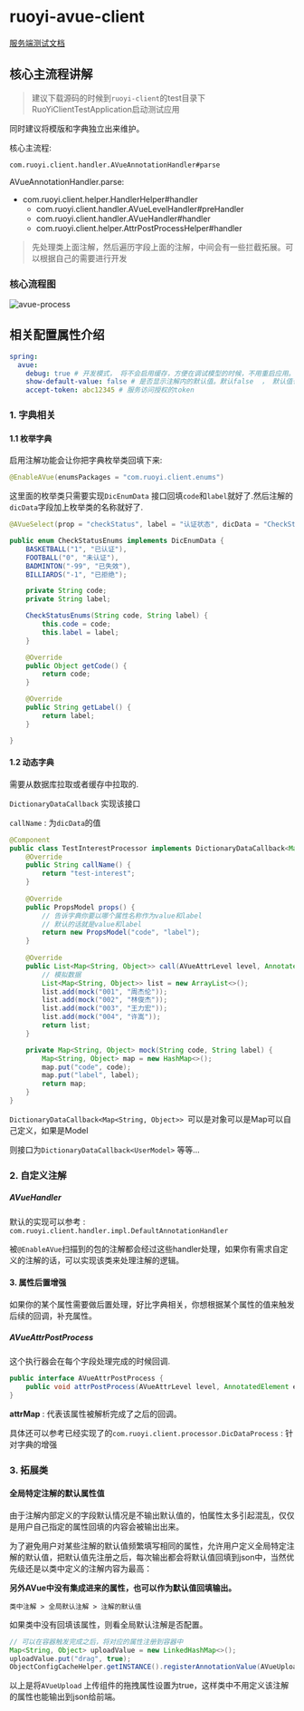 # ruoyi-avue-client

[服务端测试文档](./src/test/README.md)

## 核心主流程讲解  

>  建议下载源码的时候到`ruoyi-client`的test目录下RuoYiClientTestApplication启动测试应用

同时建议将模版和字典独立出来维护。

核心主流程:

`com.ruoyi.client.handler.AVueAnnotationHandler#parse`

AVueAnnotationHandler.parse:

- com.ruoyi.client.helper.HandlerHelper#handler
  - com.ruoyi.client.handler.AVueLevelHandler#preHandler
  - com.ruoyi.client.handler.AVueHandler#handler
  - com.ruoyi.client.helper.AttrPostProcessHelper#handler 

>  先处理类上面注解，然后遍历字段上面的注解，中间会有一些拦截拓展。可以根据自己的需要进行开发



### 核心流程图

![avue-process](https://gitee.com/liukaixiong/drawing-bed/raw/master/image/avue-process.png)

## 相关配置属性介绍

```yaml
spring:
  avue:
    debug: true # 开发模式， 将不会启用缓存，方便在调试模型的时候，不用重启应用。IDEA->菜单栏->Build -> builder项目就好了, 默认fasle
    show-default-value: false # 是否显示注解内的默认值。默认false  ， 默认值也会展示
    accept-token: abc12345 # 服务访问授权的token
```

### 1. 字典相关

#### 1.1 枚举字典

启用注解功能会让你把字典枚举类回填下来:

```java
@EnableAVue(enumsPackages = "com.ruoyi.client.enums")
```

这里面的枚举类只需要实现`DicEnumData` 接口回填`code`和`label`就好了.然后注解的`dicData`字段加上枚举类的名称就好了.

```java
@AVueSelect(prop = "checkStatus", label = "认证状态", dicData = "CheckStatusEnums", search = true)
```

```java
public enum CheckStatusEnums implements DicEnumData {
    BASKETBALL("1", "已认证"),
    FOOTBALL("0", "未认证"),
    BADMINTON("-99", "已失效"),
    BILLIARDS("-1", "已拒绝");

    private String code;
    private String label;

    CheckStatusEnums(String code, String label) {
        this.code = code;
        this.label = label;
    }

    @Override
    public Object getCode() {
        return code;
    }

    @Override
    public String getLabel() {
        return label;
    }

}
```

#### 1.2 动态字典

需要从数据库拉取或者缓存中拉取的.

`DictionaryDataCallback` 实现该接口

`callName` : 为`dicData`的值

```java
@Component
public class TestInterestProcessor implements DictionaryDataCallback<Map<String, Object>> {
    @Override
    public String callName() {
        return "test-interest";
    }
    
    @Override
    public PropsModel props() {
        // 告诉字典你要以哪个属性名称作为value和label
        // 默认的话就是value和label
        return new PropsModel("code", "label");
    }
    
    @Override
    public List<Map<String, Object>> call(AVueAttrLevel level, AnnotatedElement element, Map<String, Object> attrMap) {
        // 模拟数据
        List<Map<String, Object>> list = new ArrayList<>();
        list.add(mock("001", "周杰伦"));
        list.add(mock("002", "林俊杰"));
        list.add(mock("003", "王力宏"));
        list.add(mock("004", "许嵩"));
        return list;
    }

    private Map<String, Object> mock(String code, String label) {
        Map<String, Object> map = new HashMap<>();
        map.put("code", code);
        map.put("label", label);
        return map;
    }
}
```

`DictionaryDataCallback<Map<String, Object>> `可以是对象可以是Map可以自己定义，如果是Model

则接口为`DictionaryDataCallback<UserModel>` 等等...

### 2. 自定义注解

##### AVueHandler

默认的实现可以参考 : `com.ruoyi.client.handler.impl.DefaultAnnotationHandler`

被`@EnableAVue`扫描到的包的注解都会经过这些handler处理，如果你有需求自定义的注解的话，可以实现该类来处理注解的逻辑。

#### 3. 属性后置增强

如果你的某个属性需要做后置处理，好比字典相关，你想根据某个属性的值来触发后续的回调，补充属性。

##### AVueAttrPostProcess

这个执行器会在每个字段处理完成的时候回调.

```java
public interface AVueAttrPostProcess {
    public void attrPostProcess(AVueAttrLevel level, AnnotatedElement element, Map<String, Object> attrMap);
}
```

**attrMap** : 代表该属性被解析完成了之后的回调。

具体还可以参考已经实现了的`com.ruoyi.client.processor.DicDataProcess` : 针对字典的增强

### 3. 拓展类

#### 全局特定注解的默认属性值

由于注解内部定义的字段默认情况是不输出默认值的，怕属性太多引起混乱，仅仅是用户自己指定的属性回填的内容会被输出出来。

为了避免用户对某些注解的默认值频繁填写相同的属性，允许用户定义全局特定注解的默认值，把默认值先注册之后，每次输出都会将默认值回填到json中，当然优先级还是以类中定义的注解内容为最高：

**另外AVue中没有集成进来的属性，也可以作为默认值回填输出。**

`类中注解 > 全局默认注解 > 注解的默认值` 

如果类中没有回填该属性，则看全局默认注解是否配置。

```java
// 可以在容器触发完成之后，将对应的属性注册到容器中
Map<String, Object> uploadValue = new LinkedHashMap<>();
uploadValue.put("drag", true);
ObjectConfigCacheHelper.getINSTANCE().registerAnnotationValue(AVueUpload.class, uploadValue);
```

以上是将`AVueUpload` 上传组件的拖拽属性设置为true，这样类中不用定义该注解的属性也能输出到json给前端。

